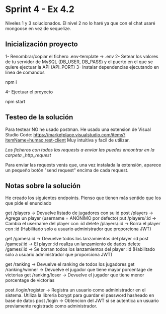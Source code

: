 
# Sprint 4 - Ex 4.2 

Niveles 1 y 3 solucionados. El nivel 2 no lo haré ya que con el chat usaré mongoose en vez de sequelize.

## Inicialización proyecto

1- Renombrar/copiar el fichero .env-template -> .env
2- Setear los valores de tu servidor de MySQL (DB_USER, DB_PASS) y el puerto en el que se quiere ejectuar la API (API_PORT)
3- Instalar dependencias ejecutando en linea de comandos

  npm i

4- Ejectuar el proyecto

  npm start

## Testeo de la solución

Para testear NO he usado postman. 
He usado una extension de Visual Studio Code: https://marketplace.visualstudio.com/items?itemName=humao.rest-client
Muy intuitiva y facil de utilizar. 

*Los ficheros con todos las requests a enviar las puedes encontrar en la carpeta _http_request* 

Para enviar las requests verás que, una vez instalada la extensión, aparece un pequeño botón "send request" encima de cada request.


## Notas sobre la solución

He creado los siguientes endpoints. Pienso que tienen más sentido que los que pide el enunciado

get /players        -> Devuelve listado de jugadores con su id
post /players       -> Agrega un player (username = ANONIMO por defecto)
put /players/:id    -> Cambia el username del player con :id
delete /players/:id -> Borra el player con :id (Habilitado solo a usuario administrador que proporciona JWT)

get /games/:id      -> Devuelve todos los lanzamientos del player :id
post /games/:id     -> El player :id realiza un lanzamiento de dados
delete /games/:id   -> Se borran todos los lanzamientos del player :id (Habilitado solo a usuario administrador que proporciona JWT)

get /ranking        -> Devuelve el ranking de todos los jugadores
get /ranking/winner -> Devuelve el jugador que tiene mayor porcentage de victorias
get /ranking/loser  -> Devuelve el jugador que tiene menor porcentage de victorias

post /login/register -> Registra un usuario como administrador en el sistema. Utiliza la libreria bcrypt para guardar el password hasheado en base de datos
post /login          -> Obtencion del JWT si se autentica un usuario previamente registrado como administrador.